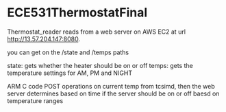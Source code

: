 # ECE531ThermostatFinal

Thermostat_reader reads from a web server on AWS EC2 at url http://13.57.204.147:8080.

you can get on the /state and /temps paths

state: gets whether the heater should be on or off
temps: gets the temperature settings for AM, PM and NIGHT

ARM C code POST operations on current temp from tcsimd, then the web server determines based on time if the server should be on or off baesd on temperature ranges
